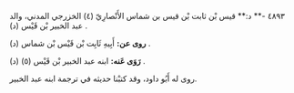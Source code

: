 ٤٨٩٣ -** د:** قيس بْن ثابت بْن قيس بن شماس الأَنْصارِيّ (٤) الخزرجي المدني، والد عبد الخبير بْن قَيْس (د) .

**روى عن:** أَبِيهِ ثَابِت بْن قَيْس بْن شماس (د) .

**رَوَى عَنه:** ابنه عبد الخبير بْن قَيْس (٥) (د) .

روى له أَبُو داود، وقد كتبْنا حديثه في ترجمة ابنه عبد الخبير.
